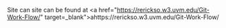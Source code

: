 Site can site can be found at <a href="https://rerickso.w3.uvm.edu/Git-Work-Flow/" target=_blank">ahttps://rerickso.w3.uvm.edu/Git-Work-Flow/</a>

